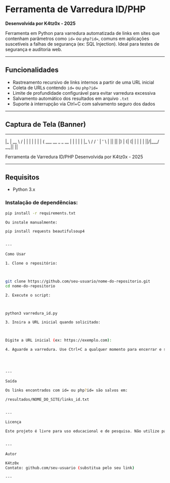 # Ferramenta de Varredura ID/PHP

**Desenvolvida por K4tz0x - 2025**

Ferramenta em Python para varredura automatizada de links em sites que contenham parâmetros como `id=` ou `php?id=`, comuns em aplicações suscetíveis a falhas de segurança (ex: SQL Injection). Ideal para testes de segurança e auditoria web.

---

## Funcionalidades

- Rastreamento recursivo de links internos a partir de uma URL inicial
- Coleta de URLs contendo `id=` ou `php?id=`
- Limite de profundidade configurável para evitar varredura excessiva
- Salvamento automático dos resultados em arquivo `.txt`
- Suporte à interrupção via Ctrl+C com salvamento seguro dos dados

---

## Captura de Tela (Banner)


---

|_   |  __ \ / |
| | | |  | | (   ___ __ _ _ __
| | | |  | |_ \ / / ` | ' \ | || || |) | (| (| | | | | ||/|___/ __,|| ||

Ferramenta de Varredura ID/PHP
    Desenvolvida por K4tz0x - 2025

---

## Requisitos

- Python 3.x

### Instalação de dependências:

```bash
pip install -r requirements.txt

Ou instale manualmente:

pip install requests beautifulsoup4


---

Como Usar

1. Clone o repositório:



git clone https://github.com/seu-usuario/nome-do-repositorio.git
cd nome-do-repositorio

2. Execute o script:



python3 varredura_id.py

3. Insira a URL inicial quando solicitado:



Digite a URL inicial (ex: https://exemplo.com):

4. Aguarde a varredura. Use Ctrl+C a qualquer momento para encerrar e salvar os resultados.




---

Saída

Os links encontrados com id= ou php?id= são salvos em:

/resultados/NOME_DO_SITE/links_id.txt


---

Licença

Este projeto é livre para uso educacional e de pesquisa. Não utilize para atividades ilegais.


---

Autor

K4tz0x
Contato: github.com/seu-usuario (substitua pelo seu link)

---
